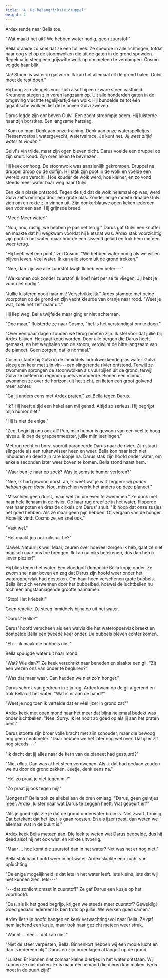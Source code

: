 ```yaml
---
title: "4. De belangrijkste druppel"
weight: 4
---
```


Ardex rende naar Bella toe.

"Wat maakt het uit? We hebben water nodig, geen zuurstof!"

Bella draaide zo snel dat ze een tol leek. Ze speurde in alle
richtingen, totdat haar oog viel op de stoomwolken die uit de gaten in
de grond spuwden. Regelmatig steeg een grijswitte wolk op om meteen te verdampen. Cosmo volgde haar blik.

"Ja! Stoom is water in gasvorm. Ik kan het allemaal uit de grond halen. Gulvi moet de rest doen."

Hij boog zijn vleugels voor zich alsof hij een zware steen vasthield.
Kreunend stegen zijn veren langzaam op. Uit alle honderden
gaten in de omgeving vluchtte tegelijkertijd een wolk. Hij bundelde ze
tot één gigantische wolk en liet deze boven Gulvi
zweven.

Darus legde zijn oor boven Gulvi. Een zacht stroompje adem. Hij
luisterde naar zijn borstkas. Een langzame hartslag.

"Kom op man! Denk aan onze training. Denk aan onze waterspelletjes.
Flessenvoetbal, watergevecht, watervalrace. Je kunt het. *Jij weet altijd
water te vinden.*"

Gulvi's vin trilde, maar zijn ogen bleven dicht. Darus voelde een
druppel op zijn snuit. Koud. Zijn oren leken te bevriezen.

Hij keek omhoog. De stoomwolk was aanzienlijk gekrompen. Druppel na druppel
droop op de dolfijn. Hij stak zijn poot in de wolk en voelde een wereld
van verschil. Hoe kouder de wolk werd, hoe kleiner, en zo vond steeds meer water haar weg naar Gulvi.

Een klein plasje ontstond. Tegen de tijd dat de wolk helemaal op was,
werd Gulvi zelfs omringd door een grote plas. Zonder enige moeite
draaide Gulvi zich om en rekte zijn vinnen uit. Zijn donkerblauwe ogen
keken iedereen een voor een aan. Hij grijnsde breed.

"Meer! Meer water!"

"Nou, nou, rustig, we hebben je pas net terug." Darus gaf Gulvi een
knuffel en maakte dat hij wegkwam voordat hij kletsnat was. Ardex stak
voorzichtig zijn poot in het water, maar hoorde een sissend geluid en
trok hem meteen weer terug.

"Hij heeft wel een punt," zei Cosmo. "We hebben water nodig als we
willen blijven leven. Veel water. Ik kan alle stoom uit de grond
trekken."

"Nee, dan zijn we alle zuurstof kwijt! Ik heb een beter---"

"We kunnen ook zonder zuurstof. Ik hoef niet per sé te vliegen. Jij hebt
je vuur niet nodig."

"Jullie luisteren nooit naar mij! Verschrikkelijk." Ardex stampte met beide voorpoten op de grond en zijn vacht kleurde van oranje naar rood. "Weet je wat, zoek het zelf
maar uit."

Hij liep weg. Bella twijfelde maar ging er niet achteraan.

"Doe maar," fluisterde ze naar Cosmo, "het is het verstandigst om te
doen."

"Over een paar dagen zouden we terug moeten zijn. Ik stel voor dat
jullie bij Ardex blijven. Het gaat koud worden. Door alle bergen die
Darus heeft gemaakt, en het weghalen van de stoom, verdwijnt de hitte
langzaam van de planeet. Geen zorgen, dat is normaal."

Cosmo stapte bij Gulvi in de inmiddels indrukwekkende plas water. Gulvi
sloeg een keer met zijn vin---een slingerende rivier ontstond. Terwijl ze zwommen
sprongen de stoomwolken als vuurpijlen uit de grond, terwijl Gulvi ze meteen in regendruppels veranderde. Binnen een minuut zwommen ze over de
horizon, uit het zicht, en lieten een groot golvend meer achter.

"Ga jij anders eens met Ardex praten," zei Bella tegen Darus.

"Ik? Hij heeft altijd een hekel aan mij gehad. Altijd zo serieus. Hij
begrijpt mijn humor niet."

"Hij is niet de enige."

"Zeg, begin jij nou ook al? Puh, mijn humor is gewoon van een veel te
hoog niveau. Ik ben de grappenmeester, jullie mijn leerlingen."

Met rug recht en borst vooruit paradeerde Darus naar de rivier. Zijn
staart slingerde als een ruitenwisser heen en weer. Bella kon haar lach
niet inhouden en deed zijn rare loopje na. Darus stak zijn hoofd onder
water, om enkele seconden later weer boven te komen. Bella stond naast
hem.

"Waar ben je naar op zoek? Was je soms je humor verloren?"

"Nee, ik had gewoon dorst. Ja, ik wéét wat je wilt zeggen: *wij goden hebben geen dorst*. Nou, misschien werkt het anders op deze planeet."

"Misschien geen dorst, maar wel zin om even te zwemmen." Ze dook met haar hele lichaam in de rivier. Op haar rug dreef ze in het water,  flipperde
met haar poten en draaide cirkels om Darus' snuit. "Ik hoop dat onze
zusjes het goed hebben. Als ze maar geen pijn hebben. Of vergaan van
de honger. Hopelijk vindt Cosmo ze, en snel ook."

"Vast wel."

"Het maakt jou ook niks uit hè?"

"Jawel. Natuurlijk wel. Maar, zeuren over hoeveel zorgen ik heb, gaat
ze niet magisch naar ons toe brengen. Ik kan nu niks betekenen, dus dan
heb ik liever plezier!"

Hij blies tegen het water. Een vloedgolf dompelde Bella kopje onder.
Ze zwom snel naar boven en zag dat Darus zijn hoofd weer onder het
wateroppervlak had gestoken. Om haar heen verschenen grote bubbels.
Bella liet zich verwennen door het bubbelbad, hoewel de luchtbellen nu
toch een angstaanjagende grootte aannamen.

"Stop! Het kriebelt!"

Geen reactie. Ze steeg inmiddels bijna op uit het water.

"Darus? Hallo?"

Darus' hoofd verscheen als een walvis die het wateroppervlak breekt en
dompelde Bella een tweede keer onder. De bubbels bleven echter komen.

"Eh---ik maak die bubbels niet."

Bella spuugde water uit haar mond.

"Wat? Wie dan?" Ze keek verschrikt naar beneden en slaakte een gil. "Zit
een wezen ons van onder te begluren?"

"Was dat maar waar. Dan hadden we niet zo'n honger."

Darus schrok van gedreun in zijn rug. Ardex kwam op de gil afgerend en
trok Bella uit het water. "Wat is er aan de hand?"

"Weet je nog toen ik vertelde dat er véél ijzer in grond zat?"

Ardex keek met open mond naar het meer dat bijna helemaal bedekt was
onder luchtbellen. "Nee. Sorry. Ik let nooit zo goed op als jij aan het
praten bent."

Darus stootte zijn broer volle kracht met zijn schouder, maar die bewoog nog geen centimeter. "Daar hebben we het later nog wel over! Dat ijzer zit nog steeds---"

"Ik dacht dat jij alles naar de kern van de planeet had gestuurd?"

"Niet *alles*. Dan was al het steen verdwenen. Als ik dat had gedaan
zouden we nu door de grond zakken. Jeetje, denk eens na."

"Hé, zo praat je niet tegen mij!"

"Zo praat jij ook tegen mij!"

"Jongens!" Bella trok ze allebei aan de oren omlaag. "Darus, geen
geintjes meer. Ardex, luister naar wat Darus te zeggen heeft. Wat
gebeurt er?"

"Als je goed kijkt zie je dat de grond onderwater bruin is. Niet zwart,
bruinig. Dat betekent dat het ijzer is gaan roesten. En als ijzer roest,
dan weten we allemaal wat in de buurt is."

Ardex keek Bella meteen aan. Die leek te weten wat Darus bedoelde, dus
hij deed alsof hij het ook wist, en knikte uitvoerig.

"Maar ... hoe komt die zuurstof dan in het water? Net was het er nog
niet!"

Bella stak haar hoofd weer in het water. Ardex slaakte een zucht van
opluchting.

"De enige mogelijkheid is dat iets in het water leeft. Iets kleins, iets
dat wij niet kunnen zien. Iets---"

"---dat zonlicht omzet in zuurstof!" Ze gaf Darus een kusje op het
voorhoofd.

"Dus, als ik het goed begrijp, krijgen we steeds meer zuurstof?
Geweldig! Goed gedaan iedereen! Ik ben trots op jullie. We werken goed
samen."

Ardex liet zijn hoofd hangen en keek verwachtingsvol naar Bella. Ze gaf
hem lachend een kusje, maar trok haar gezicht meteen weer strak.

"Wacht ... nee ... dat kan niet."

"Niet de sfeer verpesten, Bella. Binnenkort hebben wij
een mooie lucht en dan is iedereen blij." Darus en zijn broer
lagen al languit op de grond.

"Luister. Er kunnen niet zomaar kleine diertjes in het water ontstaan.
Wij kunnen ze niet maken. Er is maar één iemand die dieren kan maken.
*Feria* moet in de buurt zijn!"
